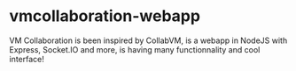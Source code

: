 # vmcollaboration-webapp
 VM Collaboration is been inspired by CollabVM, is a webapp in NodeJS with Express, Socket.IO and more, is having many functionnality and cool interface!
